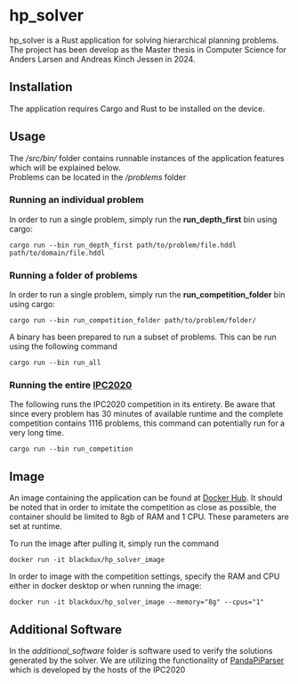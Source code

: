 # hp_solver

hp_solver is a Rust application for solving hierarchical planning problems. <br>
The project has been develop as the Master thesis in Computer Science for Anders Larsen and Andreas Kinch Jessen in 2024. 

## Installation

The application requires Cargo and Rust to be installed on the device.

## Usage

The _/src/bin/_ folder contains runnable instances of the application features which will be explained below. <br>
Problems can be located in the _/problems_ folder

### Running an individual problem

In order to run a single problem, simply run the **run_depth_first** bin using cargo:

```
cargo run --bin run_depth_first path/to/problem/file.hddl path/to/domain/file.hddl
```

### Running a folder of problems

In order to run a single problem, simply run the **run_competition_folder** bin using cargo:

```
cargo run --bin run_competition_folder path/to/problem/folder/
```

A binary has been prepared to run a subset of problems. This can be run using the following command

```
cargo run --bin run_all
```

### Running the entire [IPC2020](https://ipc2020.hierarchical-task.net/) 

The following runs the IPC2020 competition in its entirety. Be aware that since every problem has 30 minutes of available runtime and the complete competition contains 1116 problems, this command can potentially run for a very long time.

```
cargo run --bin run_competition
```

## Image

An image containing the application can be found at [Docker Hub](https://hub.docker.com/r/blackdux/hp_solver_image). It should be noted that in order to imitate the competition as close as possible, the container should be limited to 8gb of RAM and 1 CPU. These parameters are set at runtime.

To run the image after pulling it, simply run the command 
```
docker run -it blackdux/hp_solver_image
```

In order to image with the competition settings, specify the RAM and CPU either in docker desktop or when running the image:

```
docker run -it blackdux/hp_solver_image --memory="8g" --cpus="1"
```

## Additional Software

In the _additional_software_ folder is software used to verify the solutions generated by the solver. We are utilizing the functionality of [PandaPiParser](https://github.com/panda-planner-dev/pandaPIparser) which is developed by the hosts of the IPC2020
